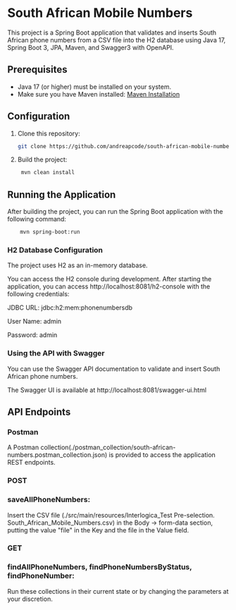 
# **South African Mobile Numbers**

This project is a Spring Boot application that validates and inserts South African phone numbers from a CSV file into the H2 database using Java 17, Spring Boot 3, JPA, Maven, and Swagger3 with OpenAPI.

## Prerequisites

- Java 17 (or higher) must be installed on your system.
- Make sure you have Maven installed: [Maven Installation](https://maven.apache.org/install.html)

## Configuration

1. Clone this repository:

   ```bash
   git clone https://github.com/andreapcode/south-african-mobile-numbers.git 
   
2. Build the project:

   ```bash
    mvn clean install


## Running the Application
After building the project, you can run the Spring Boot application with the following command:

```bash
    mvn spring-boot:run
```

### H2 Database Configuration

The project uses H2 as an in-memory database.

You can access the H2 console during development. After starting the application, you can access http://localhost:8081/h2-console with the following credentials:

JDBC URL: jdbc:h2:mem:phonenumbersdb

User Name: admin

Password:  admin

### Using the API with Swagger

You can use the Swagger API documentation to validate and insert South African phone numbers. 

The Swagger UI is available at http://localhost:8081/swagger-ui.html


## API Endpoints

### Postman

A Postman collection(./postman_collection/south-african-numbers.postman_collection.json) is provided to access the application REST endpoints.

### POST
### saveAllPhoneNumbers:

Insert the CSV file (./src/main/resources/Interlogica_Test Pre-selection. South_African_Mobile_Numbers.csv) in the Body -> form-data section, putting the value "file" in the Key and the file in the Value field.


### GET
### findAllPhoneNumbers, findPhoneNumbersByStatus, findPhoneNumber:

Run these collections in their current state or by changing the parameters at your discretion.